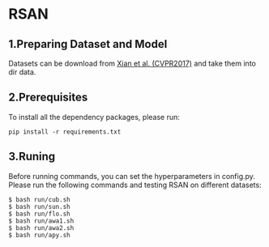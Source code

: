 # RSAN
## 1.Preparing Dataset and Model
Datasets can be download from [Xian et al. (CVPR2017)](https://datasets.d2.mpi-inf.mpg.de/xian/xlsa17.zip) and take them into dir data.
## 2.Prerequisites
To install all the dependency packages, please run:   
```
pip install -r requirements.txt
```
## 3.Runing
Before running commands, you can set the hyperparameters in config.py. Please run the following commands and testing RSAN on different datasets:   
```
$ bash run/cub.sh   
$ bash run/sun.sh   
$ bash run/flo.sh  
$ bash run/awa1.sh 
$ bash run/awa2.sh   
$ bash run/apy.sh
```
